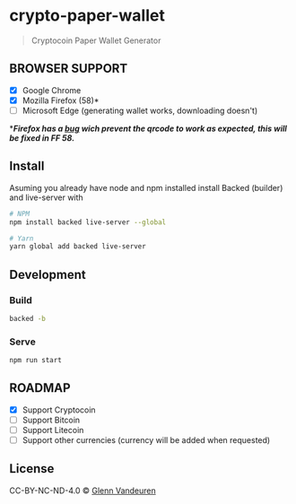 # crypto-paper-wallet
> Cryptocoin Paper Wallet Generator

## BROWSER SUPPORT
- [x] Google Chrome
- [x] Mozilla Firefox (58)*
- [ ] Microsoft Edge (generating wallet works, downloading doesn't)

****Firefox has a [bug](https://bugzilla.mozilla.org/show_bug.cgi?id=1409992) wich prevent 
the qrcode to work as expected, this will be fixed in FF 58.***
## Install
Asuming you already have node and npm installed install Backed (builder) and live-server with
```sh
# NPM
npm install backed live-server --global

# Yarn
yarn global add backed live-server
```

## Development
### Build
```sh
backed -b
```
### Serve
```sh
npm run start
```
## ROADMAP
- [x] Support Cryptocoin
- [ ] Support Bitcoin
- [ ] Support Litecoin
- [ ] Support other currencies (currency will be added when requested)

## License
CC-BY-NC-ND-4.0 © [Glenn Vandeuren](https://github.com/VandeurenGlenn)
